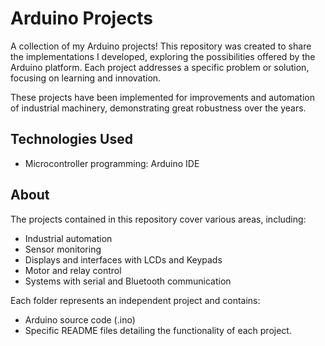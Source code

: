 
# Arduino Projects

A collection of my Arduino projects! This repository was created to share the implementations I developed, exploring the possibilities offered by the Arduino platform. Each project addresses a specific problem or solution, focusing on learning and innovation. 

These projects have been implemented for improvements and automation of industrial machinery, demonstrating great robustness over the years.

## Technologies Used
- Microcontroller programming: Arduino IDE

## About
The projects contained in this repository cover various areas, including:

- Industrial automation
- Sensor monitoring
- Displays and interfaces with LCDs and Keypads
- Motor and relay control
- Systems with serial and Bluetooth communication

Each folder represents an independent project and contains:

- Arduino source code (.ino)
- Specific README files detailing the functionality of each project.
